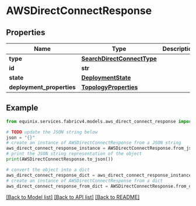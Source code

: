 # AWSDirectConnectResponse


## Properties

Name | Type | Description | Notes
------------ | ------------- | ------------- | -------------
**type** | [**SearchDirectConnectType**](SearchDirectConnectType.md) |  | 
**id** | **str** |  | [optional] 
**state** | [**DeploymentState**](DeploymentState.md) |  | 
**deployment_properties** | [**TopologyProperties**](TopologyProperties.md) |  | 

## Example

```python
from equinix.services.fabricv4.models.aws_direct_connect_response import AWSDirectConnectResponse

# TODO update the JSON string below
json = "{}"
# create an instance of AWSDirectConnectResponse from a JSON string
aws_direct_connect_response_instance = AWSDirectConnectResponse.from_json(json)
# print the JSON string representation of the object
print(AWSDirectConnectResponse.to_json())

# convert the object into a dict
aws_direct_connect_response_dict = aws_direct_connect_response_instance.to_dict()
# create an instance of AWSDirectConnectResponse from a dict
aws_direct_connect_response_from_dict = AWSDirectConnectResponse.from_dict(aws_direct_connect_response_dict)
```
[[Back to Model list]](../README.md#documentation-for-models) [[Back to API list]](../README.md#documentation-for-api-endpoints) [[Back to README]](../README.md)


